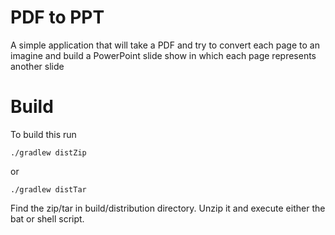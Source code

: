 # PDF to PPT
A simple application that will take a PDF and try to convert each page to an imagine and build a PowerPoint slide show in which each page represents another slide

# Build
To build this run

`./gradlew distZip `

or

`./gradlew distTar `

Find the zip/tar in build/distribution directory.  Unzip it and execute either the bat or shell script.

